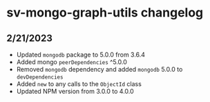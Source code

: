 # sv-mongo-graph-utils changelog

## 2/21/2023
* Updated `mongodb` package to 5.0.0 from 3.6.4
* Added mongo `peerDependencies` ^5.0.0
* Removed `mongodb` dependency and added `mongodb` 5.0.0 to `devDependencies`
* Added `new` to any calls to the `ObjectId` class
* Updated NPM version from 3.0.0 to 4.0.0
